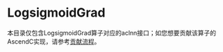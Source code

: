 # LogsigmoidGrad

本目录仅包含LogsigmoidGrad算子对应的aclnn接口；如您想要贡献该算子的AscendC实现，请参考[贡献流程](../../CONTRIBUTING.md)。